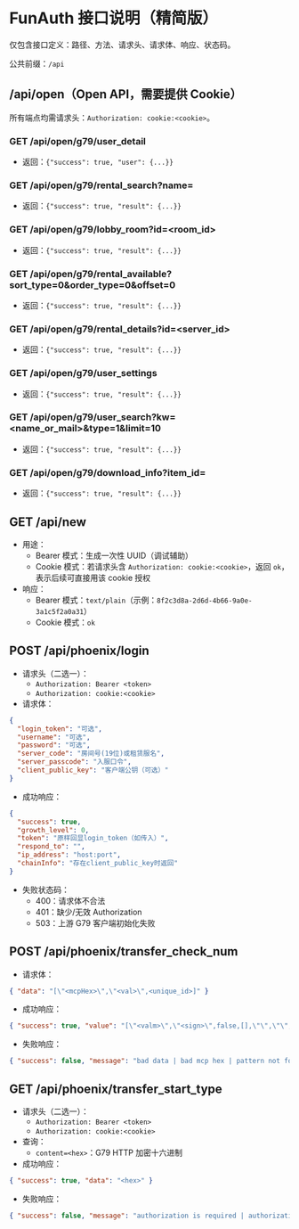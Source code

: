 # FunAuth 接口说明（精简版）

仅包含接口定义：路径、方法、请求头、请求体、响应、状态码。

公共前缀：`/api`
## /api/open（Open API，需要提供 Cookie）

所有端点均需请求头：`Authorization: cookie:<cookie>`。

### GET /api/open/g79/user_detail
- 返回：`{"success": true, "user": {...}}`

### GET /api/open/g79/rental_search?name=<kw>
- 返回：`{"success": true, "result": {...}}`

### GET /api/open/g79/lobby_room?id=<room_id>
- 返回：`{"success": true, "result": {...}}`

### GET /api/open/g79/rental_available?sort_type=0&order_type=0&offset=0
- 返回：`{"success": true, "result": {...}}`

### GET /api/open/g79/rental_details?id=<server_id>
- 返回：`{"success": true, "result": {...}}`

### GET /api/open/g79/user_settings
- 返回：`{"success": true, "result": {...}}`

### GET /api/open/g79/user_search?kw=<name_or_mail>&type=1&limit=10
- 返回：`{"success": true, "result": {...}}`

### GET /api/open/g79/download_info?item_id=<id>
- 返回：`{"success": true, "result": {...}}`


## GET /api/new

- 用途：
  - Bearer 模式：生成一次性 UUID（调试辅助）
  - Cookie 模式：若请求头含 `Authorization: cookie:<cookie>`，返回 `ok`，表示后续可直接用该 cookie 授权
- 响应：
  - Bearer 模式：`text/plain`（示例：`8f2c3d8a-2d6d-4b66-9a0e-3a1c5f2a0a31`）
  - Cookie 模式：`ok`

## POST /api/phoenix/login

- 请求头（二选一）：
  - `Authorization: Bearer <token>`
  - `Authorization: cookie:<cookie>`
- 请求体：
```json
{
  "login_token": "可选",
  "username": "可选",
  "password": "可选",
  "server_code": "房间号(19位)或租赁服名",
  "server_passcode": "入服口令",
  "client_public_key": "客户端公钥（可选）"
}
```
- 成功响应：
```json
{
  "success": true,
  "growth_level": 0,
  "token": "原样回显login_token（如传入）",
  "respond_to": "",
  "ip_address": "host:port",
  "chainInfo": "存在client_public_key时返回"
}
```
- 失败状态码：
  - 400：请求体不合法
  - 401：缺少/无效 Authorization
  - 503：上游 G79 客户端初始化失败

## POST /api/phoenix/transfer_check_num

- 请求体：
```json
{ "data": "[\"<mcpHex>\",\"<val>\",<unique_id>]" }
```
- 成功响应：
```json
{ "success": true, "value": "[\"<valm>\",\"<sign>\",false,[],\"\",\"\",3,\"<tmpsNum>\"]" }
```
- 失败响应：
```json
{ "success": false, "message": "bad data | bad mcp hex | pattern not found" }
```

## GET /api/phoenix/transfer_start_type

- 请求头（二选一）：
  - `Authorization: Bearer <token>`
  - `Authorization: cookie:<cookie>`
- 查询：
  - `content=<hex>`：G79 HTTP 加密十六进制
- 成功响应：
```json
{ "success": true, "data": "<hex>" }
```
- 失败响应：
```json
{ "success": false, "message": "authorization is required | authorization is invalid | bad hex | encrypt failed" }
```


